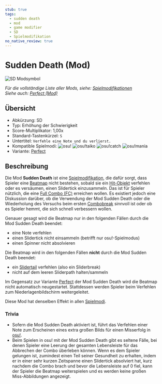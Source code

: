 ```yaml
---
stub: true
tags:
  - sudden death
  - mod
  - game modifier
  - SD
  - Spielmodifikation
no_native_review: true
---
```


# Sudden Death (Mod)

![SD Modsymbol](/wiki/shared/mods/SD.png "Sudden Death (SD) Modsymbol")

*Für die vollständige Liste aller Mods, siehe: [Spielmodifikationen](/wiki/Game_modifier)*\
*Siehe auch: [Perfect (Mod)](/wiki/Game_modifier/Perfect)*

## Übersicht

- Abkürzung: SD
- Typ: Erhöhung der Schwierigkeit
- Score-Multiplikator: 1,00x
- Standard-Tastenkürzel: `S`
- Untertitel: `Verfehle eine Note und du verlierst.`
- Kompatible Spielmodi: ![][osu!] ![][osu!taiko] ![][osu!catch] ![][osu!mania]
- Variante: [Perfect](/wiki/Game_modifier/Perfect)

## Beschreibung

Die Mod **Sudden Death** ist eine [Spielmodifikation](/wiki/Game_modifier), die dafür sorgt, dass Spieler eine [Beatmap](/wiki/Beatmap) nicht bestehen, sobald sie ein [Hit-Objekt](/wiki/Hit_object) verfehlen oder es versäumen, einen Slidertick einzusammeln. Das ist für Spieler nützlich, die eine [Full Combo (FC)](/wiki/Full_combo) erreichen wollen. Es existiert jedoch eine Diskussion darüber, ob die Verwendung der Mod Sudden Death oder die Wiederholung des Versuchs beim ersten [Combobreak](/wiki/Gameplay/Judgement/Combobreak) sinnvoll ist oder ob es Spieler hemmt, die sich schnell verbessern wollen.

Genauer gesagt wird die Beatmap nur in den folgenden Fällen durch die Mod Sudden Death beendet:

- eine Note verfehlen
- einen Slidertick nicht einsammeln (betrifft nur osu!-Spielmodus)
- einen Spinner nicht absolvieren

Die Beatmap wird in den folgenden Fällen **nicht** durch die Mod Sudden Death beendet:

- ein [Slidertail](/wiki/Hit_object/Slidertail) verfehlen (also ein Sliderbreak)
- nicht auf dem leeren Sliderpath halten/sammeln

Im Gegensatz zur Variante [Perfect](/wiki/Game_modifier/Perfect) der Mod Sudden Death wird die Beatmap nicht automatisch neugestartet. Stattdessen werden Spieler beim Verfehlen zum Niederlagenbildschirm weitergeleitet.

Diese Mod hat denselben Effekt in allen [Spielmodi](/wiki/Game_mode).

### Trivia

- Sofern die Mod Sudden Death aktiviert ist, führt das Verfehlen einer Note zum Erscheinen eines extra großen Bilds für einen Misserfolg in [osu!](/wiki/Game_mode/osu!).
- Beim Spielen in osu! mit der Mod Sudden Death gibt es seltene Fälle, bei denen Spieler eine Leerung der gesamten Lebensleiste für das Abbrechen der Combo überleben können. Wenn es dem Spieler gelungen ist, zumindest einen Teil seiner Gesundheit zu erhalten, indem er in einer sehr kurzen Zeitspanne einen Slidertick absolviert hat, kurz nachdem die Combo brach und bevor die Lebensleiste auf 0 fiel, kann der Spieler die Beatmap weiterspielen und es werden keine großen Miss-Abbildungen angezeigt.

[osu!]: /wiki/shared/mode/osu.png "osu!"
[osu!taiko]: /wiki/shared/mode/taiko.png "osu!taiko"
[osu!catch]: /wiki/shared/mode/catch.png "osu!catch"
[osu!mania]: /wiki/shared/mode/mania.png "osu!mania"
